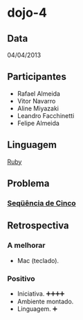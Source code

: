 dojo-4
======

Data
----

04/04/2013

Participantes
-------------

* Rafael Almeida
* Vitor Navarro
* Aline Miyazaki
* Leandro Facchinetti
* Felipe Almeida

Linguagem
---------

[Ruby](http://www.ruby-lang.org/)

Problema
--------

### [Seqüência de Cinco](http://dojopuzzles.com/problemas/exibe/sequencia-de-cinco/)



Retrospectiva
-------------

### A melhorar

* Mac (teclado).

### Positivo

* Iniciativa. :heavy_plus_sign::heavy_plus_sign::heavy_plus_sign::heavy_plus_sign:
* Ambiente montado.
* Linguagem. :heavy_plus_sign: